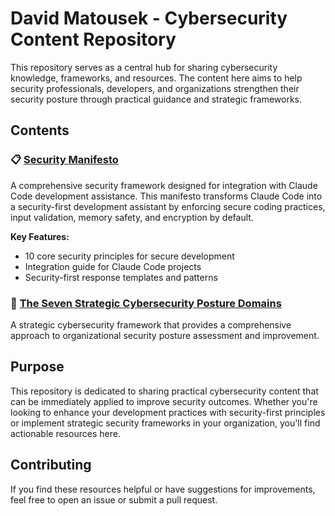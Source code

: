 # David Matousek - Cybersecurity Content Repository

This repository serves as a central hub for sharing cybersecurity knowledge, frameworks, and resources. The content here aims to help security professionals, developers, and organizations strengthen their security posture through practical guidance and strategic frameworks.

## Contents

### 📋 [Security Manifesto](./SecurityManifesto/)
A comprehensive security framework designed for integration with Claude Code development assistance. This manifesto transforms Claude Code into a security-first development assistant by enforcing secure coding practices, input validation, memory safety, and encryption by default.

**Key Features:**
- 10 core security principles for secure development
- Integration guide for Claude Code projects
- Security-first response templates and patterns

### 🎯 [The Seven Strategic Cybersecurity Posture Domains](./The%20Seven%20Strategic%20Cybersecurity%20Posture%20Domains/)
A strategic cybersecurity framework that provides a comprehensive approach to organizational security posture assessment and improvement.

## Purpose

This repository is dedicated to sharing practical cybersecurity content that can be immediately applied to improve security outcomes. Whether you're looking to enhance your development practices with security-first principles or implement strategic security frameworks in your organization, you'll find actionable resources here.

## Contributing

If you find these resources helpful or have suggestions for improvements, feel free to open an issue or submit a pull request.